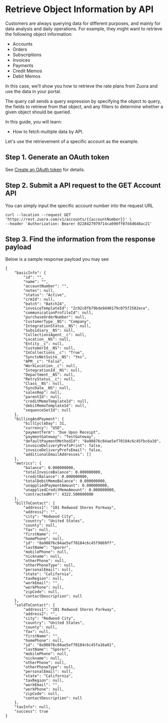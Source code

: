 # Retrieve Object Information by API

Customers are always querying data for different purposes, and mainly for data analysis and daily operations. For example, they might want to retrieve the following object information:
- Accounts
- Orders
- Subscriptions
- Invoices
- Payments
- Credit Memos
- Debit Memos

In this case, we’ll show you how to retrieve the rate plans from Zuora and use the data in your portal.

The query call sends a query expression by specifying the object to query, the fields to retrieve from that object, and any filters to determine whether a given object should be queried.

In this guide, you will learn:
- How to fetch multiple data by API.

Let's use the retrievement of a specific account as the example.

## Step 1. Generate an OAuth token
See [Create an OAuth token](1-authentication.md) for details.

## Step 2. Submit a API request to the GET Account API
You can simply input the specific account number into the request URL
```
curl --location --request GET 'https://rest.zuora.com/v1/accounts/{{accountNumber}}' \
--header 'Authorization: Bearer 0228427979714ca690ff07d4d648ac21'
```
## Step 3. Find the information from the response payload
Below is a sample response payload you may see
```
{
    "basicInfo": {
        "id": "",
        "name": "",
        "accountNumber": "",
        "notes": null,
        "status": "Active",
        "crmId": null,
        "batch": "Batch24",
        "invoiceTemplateId": "2c92c8fb79bde9d40179c075f2582ece",
        "communicationProfileId": null,
        "purchaseOrderNumber": null,
        "CustomerType__NS": "Company",
        "IntegrationStatus__NS": null,
        "Subsidiary__NS": null,
        "CollectionsAgent__c": null,
        "Location__NS": null,
        "Entity__c": null,
        "CustomerId__NS": null,
        "InCollections__c": "True",
        "SynctoNetSuite__NS": "Yes",
        "APM__c": "False",
        "WorkLocation__c": null,
        "IntegrationId__NS": null,
        "Department__NS": null,
        "RetryStatus__c": null,
        "Class__NS": null,
        "SyncDate__NS": null,
        "salesRep": null,
        "parentId": null,
        "creditMemoTemplateId": null,
        "debitMemoTemplateId": null,
        "sequenceSetId": null
    },
    "billingAndPayment": {
        "billCycleDay": 31,
        "currency": "USD",
        "paymentTerm": "Due Upon Receipt",
        "paymentGateway": "TestGateway",
        "defaultPaymentMethodId": "8a90876c84ae5ef70184c6c45fbc6a10",
        "invoiceDeliveryPrefsPrint": false,
        "invoiceDeliveryPrefsEmail": false,
        "additionalEmailAddresses": []
    },
    "metrics": {
        "balance": 0.000000000,
        "totalInvoiceBalance": 0.000000000,
        "creditBalance": 0.000000000,
        "totalDebitMemoBalance": 0.000000000,
        "unappliedPaymentAmount": 0.000000000,
        "unappliedCreditMemoAmount": 0.000000000,
        "contractedMrr": 4322.500000000
    },
    "billToContact": {
        "address1": "101 Redwood Shores Parkway",
        "address2": "",
        "city": "Redwood City",
        "country": "United States",
        "county": null,
        "fax": null,
        "firstName": "",
        "homePhone": null,
        "id": "8a90876c84ae5ef70184c6c45f9869ff",
        "lastName": "Sporer",
        "mobilePhone": null,
        "nickname": null,
        "otherPhone": null,
        "otherPhoneType": null,
        "personalEmail": null,
        "state": "California",
        "taxRegion": null,
        "workEmail": "",
        "workPhone": null,
        "zipCode": null,
        "contactDescription": null
    },
    "soldToContact": {
        "address1": "101 Redwood Shores Parkway",
        "address2": "",
        "city": "Redwood City",
        "country": "United States",
        "county": null,
        "fax": null,
        "firstName": "",
        "homePhone": null,
        "id": "8a90876c84ae5ef70184c6c45fa16a01",
        "lastName": "Sporer",
        "mobilePhone": null,
        "nickname": null,
        "otherPhone": null,
        "otherPhoneType": null,
        "personalEmail": null,
        "state": "California",
        "taxRegion": null,
        "workEmail": "",
        "workPhone": null,
        "zipCode": null,
        "contactDescription": null
    },
    "taxInfo": null,
    "success": true
}
```
